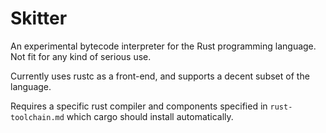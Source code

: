 # Skitter

An experimental bytecode interpreter for the Rust programming language. Not fit for any kind of serious use.

Currently uses rustc as a front-end, and supports a decent subset of the language.

Requires a specific rust compiler and components specified in `rust-toolchain.md` which cargo should install automatically.
